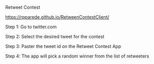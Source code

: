 Retweet Contest

https://rpparede.github.io/RetweenContestClient/

Step 1: Go to twitter.com

Step 2: Select the desired tweet for the contest

Step 3: Paster the tweet id on the Retweet Contest App

Step 4: The app will pick a random winner from the list of retweeters
